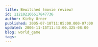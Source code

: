 ```yaml
---
title: Bewitched (movie review)
id: 112102166617847736
author: Kirby Urner
published: 2005-07-10T11:05:00.000-07:00
updated: 2006-11-15T11:43:00.325-08:00
blog: world_game
tags: 
---
```


